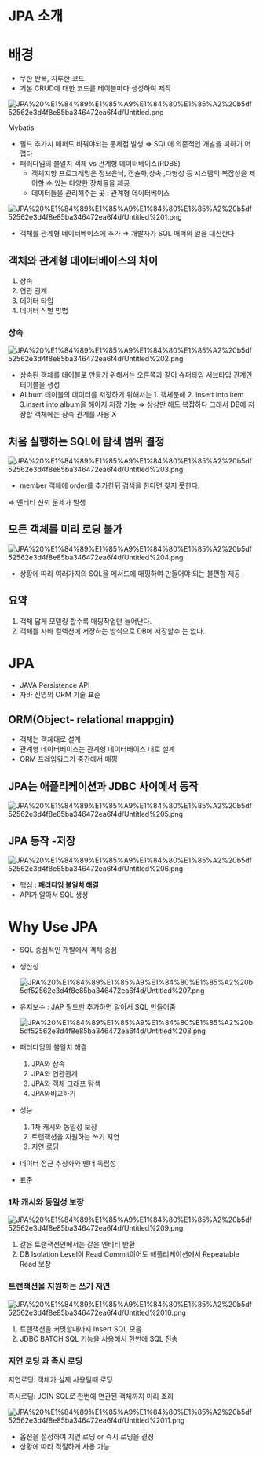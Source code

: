 # JPA 소개

# 배경

- 무한 반복, 지루한 코드
- 기본 CRUD에 대한 코드를 테이블마다 생성하여 제작

![JPA%20%E1%84%89%E1%85%A9%E1%84%80%E1%85%A2%20b5df52562e3d4f8e85ba346472ea6f4d/Untitled.png](JPA%20%E1%84%89%E1%85%A9%E1%84%80%E1%85%A2%20b5df52562e3d4f8e85ba346472ea6f4d/Untitled.png)

Mybatis

- 필드 추가시 매퍼도 바꿔야되는 문제점 발생 ⇒ SQL에 의존적인 개발을 피하기 어렵다
- 패러다임의 불일치 객체 vs 관계형 데이터베이스(RDBS)
    - 객체지향 프로그래밍은 정보은닉, 캡슐화,상속 ,다형성 등 시스템의 복잡성을 제어할 수 있는 다양한 장치들을 제공
    - 데이터들을 관리해주는 곳 : 관계형 데이터베이스

![JPA%20%E1%84%89%E1%85%A9%E1%84%80%E1%85%A2%20b5df52562e3d4f8e85ba346472ea6f4d/Untitled%201.png](JPA%20%E1%84%89%E1%85%A9%E1%84%80%E1%85%A2%20b5df52562e3d4f8e85ba346472ea6f4d/Untitled%201.png)

- 객체를 관계형 데이터베이스에 추가 ⇒ 개발자가 SQL 매퍼의 일을 대신한다

## 객체와 관계형 데이터베이스의 차이

1. 상속
2. 연관 관계
3. 데이터 타입
4. 데이터 식별 방법

### 상속

![JPA%20%E1%84%89%E1%85%A9%E1%84%80%E1%85%A2%20b5df52562e3d4f8e85ba346472ea6f4d/Untitled%202.png](JPA%20%E1%84%89%E1%85%A9%E1%84%80%E1%85%A2%20b5df52562e3d4f8e85ba346472ea6f4d/Untitled%202.png)

- 상속된 객체를 테이블로 만들기 위해서는 오른쪽과 같이 슈퍼타입 서브타입 관계인 테이블을 생성
- ALbum 테이블의 데이터를 저장하기 위해서는 1. 객체분해 2. insert into item 3.insert into album을 해야지 저장 가능 ⇒ 상상만 해도 복잡하다 그래서 DB에 저장할 객체에는 상속 관계를 사용 X

## 처음 실행하는 SQL에 탐색 범위 결정

![JPA%20%E1%84%89%E1%85%A9%E1%84%80%E1%85%A2%20b5df52562e3d4f8e85ba346472ea6f4d/Untitled%203.png](JPA%20%E1%84%89%E1%85%A9%E1%84%80%E1%85%A2%20b5df52562e3d4f8e85ba346472ea6f4d/Untitled%203.png)

- member 객체에 order를 추가한뒤 검색을 한다면 찾지 못한다.

⇒ 엔티티 신뢰 문제가 발생

## 모든 객체를 미리 로딩 불가

![JPA%20%E1%84%89%E1%85%A9%E1%84%80%E1%85%A2%20b5df52562e3d4f8e85ba346472ea6f4d/Untitled%204.png](JPA%20%E1%84%89%E1%85%A9%E1%84%80%E1%85%A2%20b5df52562e3d4f8e85ba346472ea6f4d/Untitled%204.png)

- 상황에 따라 여러가지의 SQL을 메서드에 매핑하여 만들어야 되는 불편함 제공

## 요약

1. 객체 답게 모델링 할수록 매핑작업만 늘어난다.
2. 객체를 자바 컬렉션에 저장하는 방식으로 DB에 저장할수 는 없다..

# JPA

- JAVA Persistence API
- 자바 진영의 ORM 기술 표준

## ORM(Object- relational mappgin)

- 객체는 객체대로 설계
- 관계형 데이터베이스는 관계형 데이터베이스 대로 설계
- ORM 프레임워크가 중간에서 매핑

## JPA는 애플리케이션과 JDBC 사이에서 동작

![JPA%20%E1%84%89%E1%85%A9%E1%84%80%E1%85%A2%20b5df52562e3d4f8e85ba346472ea6f4d/Untitled%205.png](JPA%20%E1%84%89%E1%85%A9%E1%84%80%E1%85%A2%20b5df52562e3d4f8e85ba346472ea6f4d/Untitled%205.png)

## JPA 동작 -저장

![JPA%20%E1%84%89%E1%85%A9%E1%84%80%E1%85%A2%20b5df52562e3d4f8e85ba346472ea6f4d/Untitled%206.png](JPA%20%E1%84%89%E1%85%A9%E1%84%80%E1%85%A2%20b5df52562e3d4f8e85ba346472ea6f4d/Untitled%206.png)

- 핵심 : **패러다임 불일치 해결**
- API가 알아서 SQL 생성

# Why Use JPA

- SQL 중심적인 개발에서 객체 중심
- 생산성

    ![JPA%20%E1%84%89%E1%85%A9%E1%84%80%E1%85%A2%20b5df52562e3d4f8e85ba346472ea6f4d/Untitled%207.png](JPA%20%E1%84%89%E1%85%A9%E1%84%80%E1%85%A2%20b5df52562e3d4f8e85ba346472ea6f4d/Untitled%207.png)

- 유지보수 : JAP 필드만 추가하면 알아서 SQL 만들어줌

    ![JPA%20%E1%84%89%E1%85%A9%E1%84%80%E1%85%A2%20b5df52562e3d4f8e85ba346472ea6f4d/Untitled%208.png](JPA%20%E1%84%89%E1%85%A9%E1%84%80%E1%85%A2%20b5df52562e3d4f8e85ba346472ea6f4d/Untitled%208.png)

- 패러다임의 불일치 해결
    1. JPA와 상속
    2. JPA와 연관관계
    3. JPA와 객체 그래프 탐색
    4. JPA와비교하기
- 성능
    1. 1차 캐시와 동일성 보장
    2. 트랜잭션을 지원하는 쓰기 지연
    3. 지연 로딩
- 데이터 접근 추상화와 벤더 독립성
- 표준

### 1차 캐시와 동일성 보장

![JPA%20%E1%84%89%E1%85%A9%E1%84%80%E1%85%A2%20b5df52562e3d4f8e85ba346472ea6f4d/Untitled%209.png](JPA%20%E1%84%89%E1%85%A9%E1%84%80%E1%85%A2%20b5df52562e3d4f8e85ba346472ea6f4d/Untitled%209.png)

1. 같은 트랜잭션안에서는 같은 엔티티 반환
2. DB Isolation Level이 Read Commit이어도 애플리케이션에서 Repeatable Read 보장

### 트랜잭션을 지원하는 쓰기 지연

![JPA%20%E1%84%89%E1%85%A9%E1%84%80%E1%85%A2%20b5df52562e3d4f8e85ba346472ea6f4d/Untitled%2010.png](JPA%20%E1%84%89%E1%85%A9%E1%84%80%E1%85%A2%20b5df52562e3d4f8e85ba346472ea6f4d/Untitled%2010.png)

1. 트랜잭션을 커밋할때까지 Insert SQL 모음
2. JDBC BATCH SQL 기능을 사용해서 한번에 SQL 전송

### 지연 로딩 과 즉시 로딩

지연로딩: 객체가 실제 사용될때 로딩

즉시로딩: JOIN SQL로 한번에 연관된 객체까지 미리 조회

![JPA%20%E1%84%89%E1%85%A9%E1%84%80%E1%85%A2%20b5df52562e3d4f8e85ba346472ea6f4d/Untitled%2011.png](JPA%20%E1%84%89%E1%85%A9%E1%84%80%E1%85%A2%20b5df52562e3d4f8e85ba346472ea6f4d/Untitled%2011.png)

- 옵션을 설정하여 지연 로딩 or 즉시 로딩을 결정
- 상황에 따라 적절하게 사용 가능